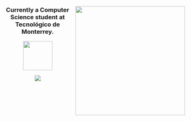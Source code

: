 
<h3 align="center"><img align="right" height="300" src="https://24.media.tumblr.com/a9741dfcd7a1db4811994482fa018c09/tumblr_mm93xfMsdv1rxq1z0o1_500.gif"> Currently a Computer Science student at Tecnológico de Monterrey. </h3>

<p align="center">
  <img height="80" src="https://media.tenor.com/lKiSQQGszwYAAAAj/creucat-creu.gif">
</p>

<p align="center">
  <a href="https://github.com/anuraghazra/github-readme-stats">
    <img src="https://github-readme-stats.vercel.app/api/top-langs/?username=bashlui&size_weight=0.5&count_weight=0.5&theme=chartreuse-dark&title_color=ffffff">
  </a>
</p>


